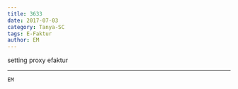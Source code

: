 ```yaml
---
title: 3633
date: 2017-07-03
category: Tanya-SC
tags: E-Faktur
author: EM
---
```


setting proxy efaktur

---



`EM`
